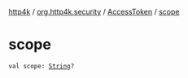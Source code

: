 [http4k](../../index.md) / [org.http4k.security](../index.md) / [AccessToken](index.md) / [scope](./scope.md)

# scope

`val scope: `[`String`](https://kotlinlang.org/api/latest/jvm/stdlib/kotlin/-string/index.html)`?`